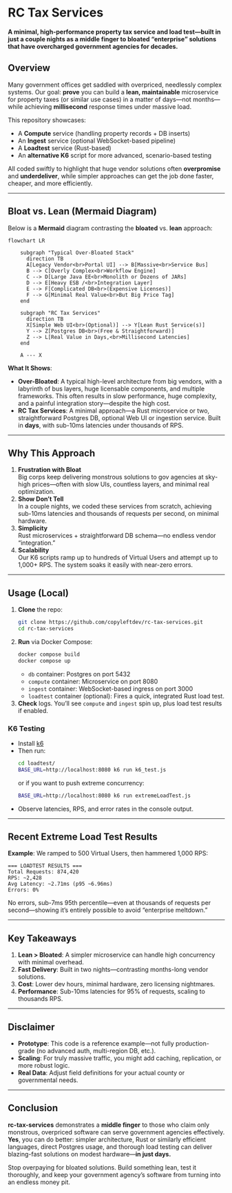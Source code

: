 # RC Tax Services

**A minimal, high-performance property tax service and load test—built in just a couple nights as a middle finger to bloated “enterprise” solutions that have overcharged government agencies for decades.**

## Overview

Many government offices get saddled with overpriced, needlessly complex systems. Our goal: **prove** you can build a **lean, maintainable** microservice for property taxes (or similar use cases) in a matter of days—not months—while achieving **millisecond** response times under massive load.

This repository showcases:
- A **Compute** service (handling property records + DB inserts)
- An **Ingest** service (optional WebSocket-based pipeline)
- A **Loadtest** service (Rust-based)  
- An **alternative K6** script for more advanced, scenario-based testing

All coded swiftly to highlight that huge vendor solutions often **overpromise** and **underdeliver**, while simpler approaches can get the job done faster, cheaper, and more efficiently.

---

## Bloat vs. Lean (Mermaid Diagram)

Below is a **Mermaid** diagram contrasting the **bloated** vs. **lean** approach:

```mermaid
flowchart LR

    subgraph "Typical Over-Bloated Stack"
      direction TB
      A[Legacy Vendor<br>Portal UI] --> B[Massive<br>Service Bus]
      B --> C[Overly Complex<br>Workflow Engine]
      C --> D[Large Java EE<br>Monolith or Dozens of JARs]
      D --> E[Heavy ESB /<br>Integration Layer]
      E --> F[Complicated DB<br>(Expensive Licenses)]
      F --> G[Minimal Real Value<br>But Big Price Tag]
    end

    subgraph "RC Tax Services"
      direction TB
      X[Simple Web UI<br>(Optional)] --> Y[Lean Rust Service(s)]
      Y --> Z[Postgres DB<br>(Free & Straightforward)]
      Z --> L[Real Value in Days,<br>Millisecond Latencies]
    end

    A --- X
```

**What It Shows**:
- **Over-Bloated**: A typical high-level architecture from big vendors, with a labyrinth of bus layers, huge licensable components, and multiple frameworks. This often results in slow performance, huge complexity, and a painful integration story—despite the high cost.  
- **RC Tax Services**: A minimal approach—a Rust microservice or two, straightforward Postgres DB, optional Web UI or ingestion service. Built in **days**, with sub-10ms latencies under thousands of RPS.

---

## Why This Approach

1. **Frustration with Bloat**  
   Big corps keep delivering monstrous solutions to gov agencies at sky-high prices—often with slow UIs, countless layers, and minimal real optimization.  
2. **Show Don’t Tell**  
   In a couple nights, we coded these services from scratch, achieving sub-10ms latencies and thousands of requests per second, on minimal hardware.  
3. **Simplicity**  
   Rust microservices + straightforward DB schema—no endless vendor “integration.”  
4. **Scalability**  
   Our K6 scripts ramp up to hundreds of Virtual Users and attempt up to 1,000+ RPS. The system soaks it easily with near-zero errors.

---

## Usage (Local)

1. **Clone** the repo:
   ```bash
   git clone https://github.com/copyleftdev/rc-tax-services.git
   cd rc-tax-services
   ```
2. **Run** via Docker Compose:
   ```bash
   docker compose build
   docker compose up
   ```
   - `db` container: Postgres on port 5432  
   - `compute` container: Microservice on port 8080  
   - `ingest` container: WebSocket-based ingress on port 3000  
   - `loadtest` container (optional): Fires a quick, integrated Rust load test.
3. **Check** logs. You’ll see `compute` and `ingest` spin up, plus load test results if enabled.

### K6 Testing

- Install [k6](https://k6.io/docs/getting-started/installation/)  
- Then run:
  ```bash
  cd loadtest/
  BASE_URL=http://localhost:8080 k6 run k6_test.js
  ```
  or if you want to push extreme concurrency:
  ```bash
  BASE_URL=http://localhost:8080 k6 run extremeLoadTest.js
  ```
- Observe latencies, RPS, and error rates in the console output.

---

## Recent Extreme Load Test Results

**Example**: We ramped to 500 Virtual Users, then hammered 1,000 RPS:

```
=== LOADTEST RESULTS ===
Total Requests: 874,420  
RPS: ~2,428  
Avg Latency: ~2.71ms (p95 ~6.96ms)  
Errors: 0%  
```
No errors, sub-7ms 95th percentile—even at thousands of requests per second—showing it’s entirely possible to avoid “enterprise meltdown.”

---

## Key Takeaways

1. **Lean > Bloated**: A simpler microservice can handle high concurrency with minimal overhead.  
2. **Fast Delivery**: Built in two nights—contrasting months-long vendor solutions.  
3. **Cost**: Lower dev hours, minimal hardware, zero licensing nightmares.  
4. **Performance**: Sub-10ms latencies for 95% of requests, scaling to thousands RPS.

---

## Disclaimer

- **Prototype**: This code is a reference example—not fully production-grade (no advanced auth, multi-region DB, etc.).  
- **Scaling**: For truly massive traffic, you might add caching, replication, or more robust logic.  
- **Real Data**: Adjust field definitions for your actual county or governmental needs.

---

## Conclusion

**rc-tax-services** demonstrates a **middle finger** to those who claim only monstrous, overpriced software can serve government agencies effectively. **Yes**, you can do better: simpler architecture, Rust or similarly efficient languages, direct Postgres usage, and thorough load testing can deliver blazing-fast solutions on modest hardware—**in just days.**

Stop overpaying for bloated solutions. Build something lean, test it thoroughly, and keep your government agency’s software from turning into an endless money pit.

